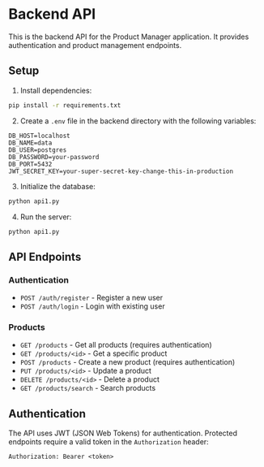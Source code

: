 # Backend API

This is the backend API for the Product Manager application. It provides authentication and product management endpoints.

## Setup

1. Install dependencies:
```bash
pip install -r requirements.txt
```

2. Create a `.env` file in the backend directory with the following variables:
```
DB_HOST=localhost
DB_NAME=data
DB_USER=postgres
DB_PASSWORD=your-password
DB_PORT=5432
JWT_SECRET_KEY=your-super-secret-key-change-this-in-production
```

3. Initialize the database:
```bash
python api1.py
```

4. Run the server:
```bash
python api1.py
```

## API Endpoints

### Authentication
- `POST /auth/register` - Register a new user
- `POST /auth/login` - Login with existing user

### Products
- `GET /products` - Get all products (requires authentication)
- `GET /products/<id>` - Get a specific product
- `POST /products` - Create a new product (requires authentication)
- `PUT /products/<id>` - Update a product
- `DELETE /products/<id>` - Delete a product
- `GET /products/search` - Search products

## Authentication

The API uses JWT (JSON Web Tokens) for authentication. Protected endpoints require a valid token in the `Authorization` header:

```
Authorization: Bearer <token>
``` 